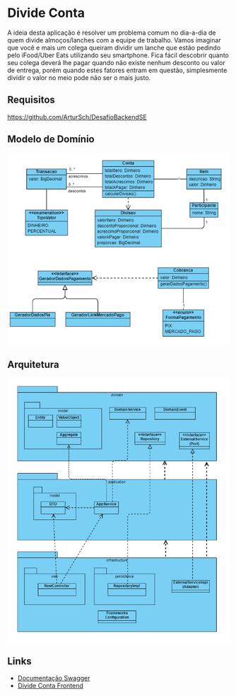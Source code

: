
# Divide Conta

A ideia desta aplicação é resolver um problema comum no dia-a-dia de quem divide 
almoços/lanches com a equipe de trabalho. Vamos imaginar que você e mais um colega 
queiram dividir um lanche que estão pedindo pelo iFood/Uber Eats utilizando seu 
smartphone. Fica fácil descobrir quanto seu colega deverá lhe pagar quando não existe 
nenhum desconto ou valor de entrega, porém quando estes fatores entram em questão, 
simplesmente dividir o valor no meio pode não ser o mais justo.

## Requisitos

https://github.com/ArturSch/DesafioBackendSE

## Modelo de Domínio
![Modelo de Domínio](modelo-dominio.png)

## Arquitetura
![Arquitetura](arquitetura.png)


## Links
- [Documentação Swagger](https://divide-conta-api.herokuapp.com/swagger-ui/index.html)
- [Divide Conta Frontend](https://github.com/fmarlon/divide-conta-front)

